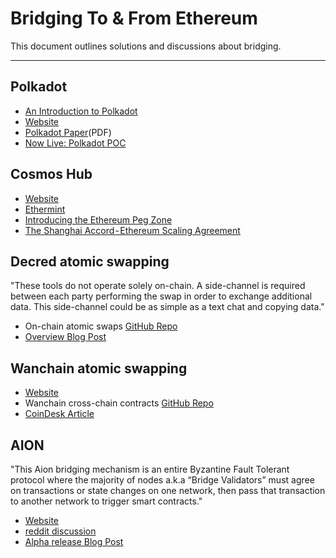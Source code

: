 # Bridging To & From Ethereum

This document outlines solutions and discussions about bridging.

---

## Polkadot

- [An Introduction to Polkadot](https://blog.stephantual.com/web-three-revisited-part-two-introduction-to-polkadot-what-it-is-what-it-aint-657782051d34)
- [Website](https://polkadot.network/)
- [Polkadot Paper](https://github.com/polkadot-io/polkadotpaper/raw/master/PolkaDotPaper.pdf)(PDF)
- [Now Live: Polkadot POC](https://medium.com/@polkadotnetwork/now-live-polkadot-proof-of-concept-1-3e718512a8d)

## Cosmos Hub

- [Website](https://cosmos.network/intro/hub)
- [Ethermint](https://ethermint.zone/)
- [Introducing the Ethereum Peg Zone](https://blog.cosmos.network/the-internet-of-blockchains-how-cosmos-does-interoperability-starting-with-the-ethereum-peg-zone-8744d4d2bc3f)
- [The Shanghai Accord - Ethereum Scaling Agreement](https://blog.cosmos.network/the-shanghai-accord-ethereum-scaling-agreement-via-cosmos-at-wanxiang-global-blockchain-summit-354efa27b158)

## Decred atomic swapping

"These tools do not operate solely on-chain. A side-channel is required between each party performing the swap in order to exchange additional data. This side-channel could be as simple as a text chat and copying data."

- On-chain atomic swaps [GitHub Repo](https://github.com/decred/atomicswap)
- [Overview Blog Post](https://blog.decred.org/2017/09/20/On-Chain-Atomic-Swaps/)

## Wanchain atomic swapping

- [Website](https://www.wanchain.org/)
- Wanchain cross-chain contracts [GitHub Repo](https://github.com/wanchain/wanchain-crosschain-contracts)
- [CoinDesk Article](https://www.coindesk.com/wanchains-bridge-to-the-ethereum-blockchain-is-now-open/)

## AION

"This Aion bridging mechanism is an entire Byzantine Fault Tolerant protocol where the majority of nodes a.k.a “Bridge Validators” must agree on transactions or state changes on one network, then pass that transaction to another network to trigger smart contracts."

- [Website](https://aion.network/)
- [reddit discussion](https://www.reddit.com/r/AionNetwork/comments/8gkam6/what_makes_aions_token_swap_with_ethereum_so/dycztsj/)
- [Alpha release Blog Post](https://blog.aion.network/aion-token-bridge-alpha-version-2d3655d9d861)

